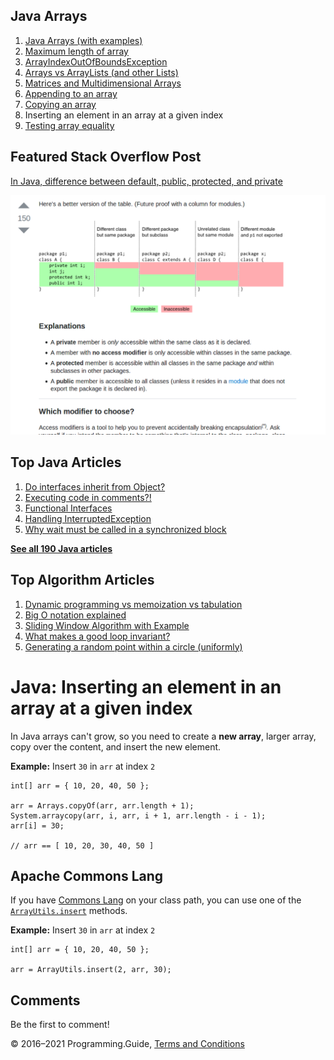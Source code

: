 <span class="underline"></span>

<span class="underline"></span>

Java Arrays
-----------

1.  [Java Arrays (with examples)](arrays.html)
2.  [Maximum length of array](array-maximum-length.html)
3.  [ArrayIndexOutOfBoundsException](arrayindexoutofboundsexception.html)
4.  [Arrays vs ArrayLists (and other Lists)](array-vs-arraylist.html)
5.  [Matrices and Multidimensional Arrays](matrices-and-multidimensional-arrays.html)
6.  [Appending to an array](array-append.html)
7.  [Copying an array](array-copy.html)
8.  Inserting an element in an array at a given index
9.  [Testing array equality](testing-array-equality.html)

Featured Stack Overflow Post
----------------------------

[In Java, difference between default, public, protected, and private](https://stackoverflow.com/a/33627846/276052)  
  
[<img src="../images/so-featured-33627846.png" alt="StackOverflow screenshot thumbnail" class="screenshot" />](https://stackoverflow.com/a/33627846/276052)

<span class="underline"></span>

Top Java Articles
-----------------

1.  [Do interfaces inherit from Object?](do-interfaces-inherit-from-object.html)
2.  [Executing code in comments?!](executing-code-in-comments.html)
3.  [Functional Interfaces](functional-interfaces.html)
4.  [Handling InterruptedException](handling-interrupted-exceptions.html)
5.  [Why wait must be called in a synchronized block](why-wait-must-be-in-synchronized.html)

[**See all 190 Java articles**](index.html)

Top Algorithm Articles
----------------------

1.  [Dynamic programming vs memoization vs tabulation](../dynamic-programming-vs-memoization-vs-tabulation.html)
2.  [Big O notation explained](../big-o-notation-explained.html)
3.  [Sliding Window Algorithm with Example](../sliding-window-example.html)
4.  [What makes a good loop invariant?](../what-makes-a-good-loop-invariant.html)
5.  [Generating a random point within a circle (uniformly)](../random-point-within-circle.html)

Java: Inserting an element in an array at a given index
=======================================================

In Java arrays can't grow, so you need to create a **new array**, larger array, copy over the content, and insert the new element.

**Example:** Insert `30` in `arr` at index `2`

    int[] arr = { 10, 20, 40, 50 };

    arr = Arrays.copyOf(arr, arr.length + 1);
    System.arraycopy(arr, i, arr, i + 1, arr.length - i - 1);
    arr[i] = 30;

    // arr == [ 10, 20, 30, 40, 50 ]

Apache Commons Lang
-------------------

If you have [Commons Lang](https://commons.apache.org/proper/commons-lang/) on your class path, you can use one of the [`ArrayUtils.insert`](https://commons.apache.org/proper/commons-lang/apidocs/org/apache/commons/lang3/ArrayUtils.html#insert-int-int:A-int...-) methods.

**Example:** Insert `30` in `arr` at index `2`

    int[] arr = { 10, 20, 40, 50 };

    arr = ArrayUtils.insert(2, arr, 30);

Comments
--------

Be the first to comment!

© 2016–2021 Programming.Guide, [Terms and Conditions](../terms-and-conditions.html)
